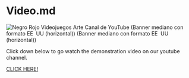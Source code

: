 # Video.md

![Negro Rojo Videojuegos Arte Canal de YouTube (Banner mediano con formato EE  UU  (horizontal)) (Banner mediano con formato EE  UU  (horizontal))](https://github.com/user-attachments/assets/55f20e35-ef2b-45b0-b3f2-a3e3696d0070)


Click down below to go watch the demonstration video on our youtube channel.

[CLICK HERE!](https://youtu.be/rc-81RJBaEU)

